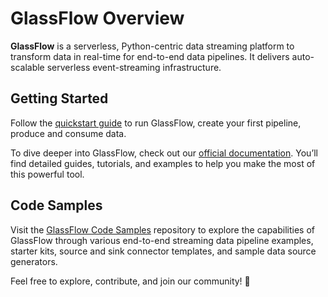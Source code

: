 # GlassFlow Overview

**GlassFlow** is a serverless, Python-centric data streaming platform to transform data in real-time for end-to-end 
data pipelines. It delivers auto-scalable serverless event-streaming infrastructure.

## Getting Started

Follow the [quickstart guide](https://docs.glassflow.dev/get-started/quickstart) to run GlassFlow, create your first pipeline, produce and consume data.

To dive deeper into GlassFlow, check out our [official documentation](https://docs.glassflow.dev). 
You’ll find detailed guides, tutorials, and examples to help you make the most of this powerful tool.

## Code Samples

Visit the [GlassFlow Code Samples](https://github.com/glassflow/glassflow-examples) repository to explore the capabilities of GlassFlow through various end-to-end streaming data pipeline examples, starter kits, source and sink connector templates, and sample data source generators.

Feel free to explore, contribute, and join our community! 🚀
